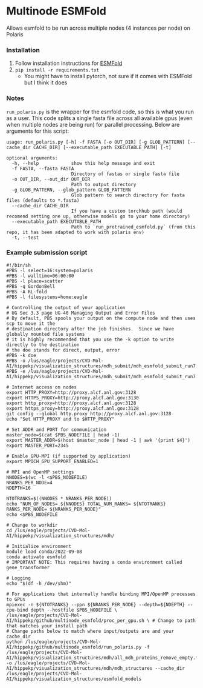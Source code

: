 # Multinode ESMFold 

Allows esmfold to be run across multiple nodes (4 instances per node) on Polaris

### Installation
1. Follow installation instructions for [ESMFold](https://github.com/facebookresearch/esm
)
1. `pip install -r requirements.txt`
    * You might have to install pytorch, not sure if it comes with ESMFold but I think it does

### Notes 
`run_polaris.py` is the wrapper for the esmfold code, so this is what you run as a user. This code splits a single fasta file across all available gpus (even when multiple nodes are being run) for parallel processing. Below are arguments for this script: 

```
usage: run_polaris.py [-h] -f FASTA [-o OUT_DIR] [-g GLOB_PATTERN] [--cache_dir CACHE_DIR] [--executable_path EXECUTABLE_PATH] [-t]

optional arguments:
  -h, --help            show this help message and exit
  -f FASTA, --fasta FASTA
                        Directory of fastas or single fasta file
  -o OUT_DIR, --out_dir OUT_DIR
                        Path to output directory
  -g GLOB_PATTERN, --glob_pattern GLOB_PATTERN
                        Glob pattern to search directory for fasta files (defaults to *.fasta)
  --cache_dir CACHE_DIR
                        If you have a custom torchhub path (would recomend setting one up, otherwise models go to your home directory)
  --executable_path EXECUTABLE_PATH
                        Path to `run_pretrained_esmfold.py` (from this repo, it has been adapted to work with polaris env)
  -t, --test
```

### Example submission script
```
#!/bin/sh
#PBS -l select=16:system=polaris
#PBS -l walltime=06:00:00
#PBS -l place=scatter
#PBS -q GordonBell
#PBS -A RL-fold
#PBS -l filesystems=home:eagle

# Controlling the output of your application
# UG Sec 3.3 page UG-40 Managing Output and Error Files
# By default, PBS spools your output on the compute node and then uses scp to move it the
# destination directory after the job finishes.  Since we have globally mounted file systems
# it is highly recommended that you use the -k option to write directly to the destination
# the doe stands for direct, output, error
#PBS -k doe
#PBS -o /lus/eagle/projects/CVD-Mol-AI/hippekp/visualization_structures/mdh_submit/mdh_esmfold_submit_run7.out
#PBS -e /lus/eagle/projects/CVD-Mol-AI/hippekp/visualization_structures/mdh_submit/mdh_esmfold_submit_run7.err

# Internet access on nodes
export HTTP_PROXY=http://proxy.alcf.anl.gov:3128
export HTTPS_PROXY=http://proxy.alcf.anl.gov:3130
export http_proxy=http://proxy.alcf.anl.gov:3128
export https_proxy=http://proxy.alcf.anl.gov:3128
git config --global http.proxy http://proxy.alcf.anl.gov:3128
echo "Set HTTP_PROXY and to $HTTP_PROXY"

# Set ADDR and PORT for communication
master_node=$(cat $PBS_NODEFILE | head -1)
export MASTER_ADDR=$(host $master_node | head -1 | awk '{print $4}')
export MASTER_PORT=2345

# Enable GPU-MPI (if supported by application)
export MPICH_GPU_SUPPORT_ENABLED=1

# MPI and OpenMP settings
NNODES=$(wc -l <$PBS_NODEFILE)
NRANKS_PER_NODE=4
NDEPTH=16

NTOTRANKS=$((NNODES * NRANKS_PER_NODE))
echo "NUM_OF_NODES= ${NNODES} TOTAL_NUM_RANKS= ${NTOTRANKS} RANKS_PER_NODE= ${NRANKS_PER_NODE}"
echo <$PBS_NODEFILE

# Change to workdir
cd /lus/eagle/projects/CVD-Mol-AI/hippekp/visualization_structures/mdh/

# Initialize environment
module load conda/2022-09-08
conda activate esmfold
# IMPORTANT NOTE: This requires having a conda environment called gene_transformer

# Logging
echo "$(df -h /dev/shm)"

# For applications that internally handle binding MPI/OpenMP processes to GPUs
mpiexec -n ${NTOTRANKS} --ppn ${NRANKS_PER_NODE} --depth=${NDEPTH} --cpu-bind depth --hostfile $PBS_NODEFILE \
/lus/eagle/projects/CVD-Mol-AI/hippekp/github/multinode_esmfold/proc_per_gpu.sh \ # Change to path that matches your install path 
# Change paths below to match where input/outputs are and your cache_dir 
python /lus/eagle/projects/CVD-Mol-AI/hippekp/github/multinode_esmfold/run_polaris.py -f /lus/eagle/projects/CVD-Mol-AI/hippekp/visualization_structures/mdh/all_mdh_proteins_remove_empty.fasta -o /lus/eagle/projects/CVD-Mol-AI/hippekp/visualization_structures/mdh/mdh_structures --cache_dir /lus/eagle/projects/CVD-Mol-AI/hippekp/visualization_structures/esmfold_models
```
